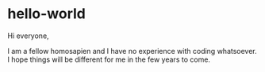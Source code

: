 # hello-world

Hi everyone,

I am a fellow homosapien and I have no experience with coding whatsoever.
I hope things will be different for me in the few years to come.
